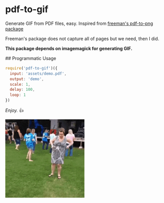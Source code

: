 # pdf-to-gif

Generate GIF from PDF files, easy. Inspired from [freeman's pdf-to-png package](https://github.com/freeman-lab/pdf-to-png)

Freeman's package does not capture all of pages but we need, then I did.

**This package depends on imagemagick for generating GIF.**

## Programmatic Usage

```javascript
require('pdf-to-gif')({
  input: 'assets/demo.pdf',
  output: 'demo',
  scale: 1,
  delay: 100,
  loop: 1
})
```

*Enjoy.* :+1:

![gif](assets/enjoy.gif)
